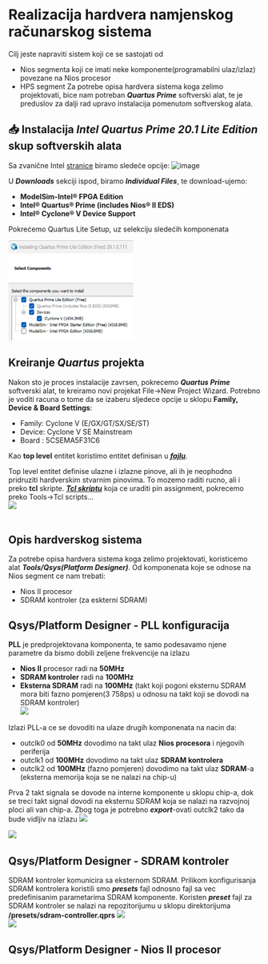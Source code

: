 # Realizacija hardvera namjenskog računarskog sistema

Cilj jeste napraviti sistem koji ce se sastojati od
  - Nios segmenta koji ce imati neke komponente(programabilni ulaz/izlaz) povezane na Nios procesor
  - HPS segment
Za potrebe opisa hardvera sistema koga zelimo projektovati, bice nam potreban ***Quartus Prime*** softverski alat, te je preduslov za dalji rad upravo instalacija pomenutom softverskog alata.</br>

## 📥	Instalacija ***Intel Quartus Prime 20.1 Lite Edition*** skup softverskih alata

Sa zvanične Intel [stranice](https://www.intel.com/content/www/us/en/software-kit/661019/intel-quartus-prime-lite-edition-design-software-version-20-1-for-windows.html) biramo sledeće opcije:
![image](https://github.com/user-attachments/assets/e6c24e49-2b53-4a4e-9c9d-163d8fa6120c) </br>

U ***Downloads*** sekciji ispod, biramo ***Individual Files***, te download-ujemo: 
- **ModelSim-Intel® FPGA Edition**
- **Intel® Quartus® Prime (includes Nios® II EDS)**
- **Intel® Cyclone® V Device Support**

Pokrećemo Quartus Lite Setup, uz selekciju sledećih komponenata
<p align="left">
  <img src="/image/select.png" alt="Alt text" width="250" height="200"/>
</p>

## Kreiranje ***Quartus*** projekta
Nakon sto je proces instalacije zavrsen, pokrecemo ***Quartus Prime*** softverski alat, te kreiramo novi projekat File->New Project Wizard. Potrebno je voditi racuna o tome da se izaberu 
sljedece opcije u sklopu **Family, Device & Board Settings**:
  - Family: Cyclone V (E/GX/GT/SX/SE/ST)
  - Device: Cyclone V SE Mainstream
  - Board : 5CSEMA5F31C6

Kao **top level** entitet koristimo entitet definisan u ***[fajlu](hdl/de1_soc_top.vhd)***.</br>

Top level entitet definise ulazne i izlazne pinove, ali ih je neophodno pridruziti hardverskim stvarnim pinovima. To mozemo raditi rucno, ali i preko **tcl** skripte.
 ***[Tcl skriptu](tcl/pin_assignment_de1_soc.tcl)*** koja ce uraditi pin assignment, pokrecemo preko Tools->Tcl scripts...</br>
<img src="https://github.com/user-attachments/assets/97745647-4b9b-47ea-9832-420d799da17d" width="600"> </br></br>


## Opis hardverskog sistema
Za potrebe opisa hardvera sistema koga zelimo projektovati, koristicemo alat ***Tools/Qsys(Platform Designer)***. 
Od komponenata koje se odnose na Nios segment ce nam trebati:
  -  Nios II procesor
  -  SDRAM kontroler (za eskterni SDRAM)


## Qsys/Platform Designer - PLL konfiguracija
**PLL** je predprojektovana komponenta, te samo podesavamo njene parametre da bismo dobili zeljene frekvencije na izlazu</br>
   - **Nios II** procesor radi na **50MHz**</br>
   - **SDRAM kontroler** radi na **100MHz**</br>
   - **Eksterna SDRAM** radi na **100MHz** (takt koji pogoni eksternu SDRAM mora biti fazno pomjeren(3 758ps) u odnosu na takt koji se dovodi na SDRAM kontroler)</br>
<img src="https://github.com/user-attachments/assets/613fc694-d69d-4fc8-825f-89e8ffc72b8a" width="500"> </br>
  
Izlazi PLL-a ce se dovoditi na ulaze drugih komponenata na nacin da:
  - outclk0 od **50MHz** dovodimo na takt ulaz **Nios procesora** i njegovih periferija
  - outclk1 od **100MHz** dovodimo na takt ulaz **SDRAM kontrolera**
  - outclk2 od **100MHz** (fazno pomjeren) dovodimo na takt ulaz **SDRAM**-a (eksterna memorija koja se ne nalazi na chip-u)

Prva 2 takt signala se dovode na interne komponente u sklopu chip-a, dok se treci takt signal dovodi na eksternu SDRAM koja se nalazi na razvojnoj ploci ali van chip-a. Zbog toga 
je potrebno ***export***-ovati outclk2 tako da bude vidljiv na izlazu
<img src="https://github.com/user-attachments/assets/a64fec32-6afc-4898-9555-23332c479645"  height="150"></br>

<img src="https://github.com/user-attachments/assets/40fbfe7c-895a-45fd-ab52-25ea3564c2ad"  width="350">

## Qsys/Platform Designer - SDRAM kontroler
SDRAM kontroler komunicira sa eksternom SDRAM. Prilikom konfigurisanja SDRAM kontrolera koristili smo ***presets*** fajl odnosno fajl sa vec predefinisanim parametarima SDRAM komponente. Koristen ***preset*** fajl za SDRAM kontroler se nalazi na repozitorijumu u sklopu direktorijuma **/presets/sdram-controller.qprs**
<img src="https://github.com/user-attachments/assets/b2c4a301-df4d-44ec-8ccc-213bcf4613fc"></br>
<img src="https://github.com/user-attachments/assets/7e8f42de-d3de-4931-af60-42431a38c2c9"></br>


## Qsys/Platform Designer - Nios II procesor
